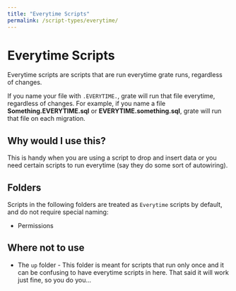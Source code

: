 ```yaml
---
title: "Everytime Scripts"
permalink: /script-types/everytime/
---
```

# Everytime Scripts
Everytime scripts are scripts that are run everytime grate runs, regardless of changes.  

If you name your file with `.EVERYTIME.`, grate will run that file everytime, regardless of changes.  For example, if you name a file **Something.EVERYTIME.sql** or **EVERYTIME.something.sql**, grate will run that file on each migration. 

## Why would I use this?
This is handy when you are using a script to drop and insert data or you need certain scripts to run everytime (say they do some sort of autowiring).

## Folders
Scripts in the following folders are treated as `Everytime` scripts by default, and do not require special naming:

* Permissions


## Where not to use
* The `up` folder - This folder is meant for scripts that run only once and it can be confusing to have everytime scripts in here.  That said it will work just fine, so you do you...
 

